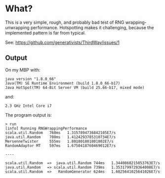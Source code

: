 What?
===

This is a very simple, rough, and probably bad test of RNG 
wrapping-unwrapping performance. Hotspotting makes it challenging, 
because the implemented pattern is far from typical.

See: https://github.com/generativists/ThirdWay/issues/1


Output
---
On my MBP with:

    java version "1.8.0_66"
    Java(TM) SE Runtime Environment (build 1.8.0_66-b17)
    Java HotSpot(TM) 64-Bit Server VM (build 25.66-b17, mixed mode)

and:

    2.3 GHz Intel Core i7

The program output is:

    > run
    [info] Running RNGWrappingPerformance 
    scala.util.Random   760ms   1.3157894736842105E7/s
    java.util.Random    708ms   1.4124293785310734E7/s
    MersenneTwister     555ms   1.801801801801802E7/s
    RandomAdaptor MT    597ms   1.6750418760469012E7/s

    ----

    scala.util.Random  =>  java.util.Random 744ms   1.3440860215053763E7/s
    java.util.Random   => scala.util.Random 739ms   1.3531799729364008E7/s
    scala.util.Random  =>   RandomGenerator 624ms   1.6025641025641026E7/s
